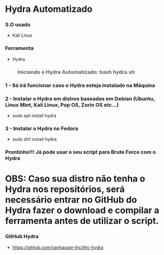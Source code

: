# Hydra Automatizado

### S.O usado
+ Kali Linux

### Ferramenta
+ Hydra

> ### Iniciando o Hydra Automatizado: bash hydra.sh

### 1 - Só irá funcionar caso o Hydra esteja instalado na Máquina

### 2 - Instalar o Hydra em distros baseadas em Debian (Ubuntu, Linux Mint, Kali Linux, Pop OS, Zorin OS etc...)
+ sudo apt install hydra

### 3 - Instalar o Hydra no Fedora
+ sudo dnf install hydra

### Prontinho!!! Já pode usar o seu script para Brute Force com o Hydra

<h1>OBS: Caso sua distro não tenha o Hydra nos repositórios, será necessário entrar no GitHub do Hydra fazer o download e compilar
a ferramenta antes de utilizar o script.</h1>

### GitHub Hydra
+ https://github.com/vanhauser-thc/thc-hydra
